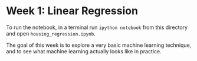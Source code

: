 # Week 1: Linear Regression

To run the notebook, in a terminal run `ipython notebook` from this directory and open `housing_regression.ipynb`.

The goal of this week is to explore a very basic machine learning technique, and to see what machine learning actually looks like in practice.

